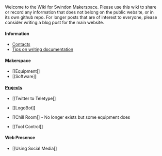 Welcome to the Wiki for Swindon Makerspace.  Please use this wiki to share or record any information that does not belong on the public website, or in its own github repo.  For longer posts that are of interest to everyone, please consider writing a blog post for the main website. 

#### Information

- [Contacts](http://www.swindon-makerspace.org/contact-us/)
- [Tips on writing documentation](https://github.com/swindonmakers/wiki/wiki/DocumentationTips)

#### Makerspace

- [[Equipment]]
- [[Software]]

#### [Projects](Makerspace-Projects)

- [[Twitter to Teletype]]

- [[LogoBot]]

- [[Chill Room]] - No longer exists but some equipment does

- [[Tool Control]]

#### Web Presence

- [[Using Social Media]]

